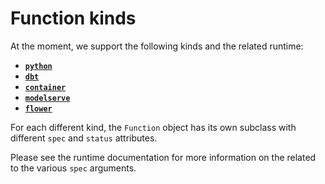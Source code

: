 # Function kinds

At the moment, we support the following kinds and the related runtime:

- [**`python`**](../../runtimes/python/overview.md)
- [**`dbt`**](../../runtimes/dbt/overview.md)
- [**`container`**](../../runtimes/container/overview.md)
- [**`modelserve`**](../../runtimes/modelserve/overview.md)
- [**`flower`**](../../runtimes/flower/overview.md)

For each different kind, the `Function` object has its own subclass with different `spec` and `status` attributes.

Please see the runtime documentation for more information on the related to the various `spec` arguments.
